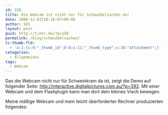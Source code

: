 ```yaml
---
id: 158
title: Die Webcam ist nicht nur für Schmuddelsachen da!
date: 2008-12-01T20:18:07+00:00
author: SES
layout: post
guid: http://tinkr.de/?p=158
permalink: /blog/schmuddelsachen/
tc-thumb-fld:
  - 'a:2:{s:9:"_thumb_id";b:0;s:11:"_thumb_type";s:10:"attachment";}'
categories:
  - Allgemeines
tags:
  - Webcam
---
```

Das die Webcam nicht nur für Schweinkram da ist, zeigt die Demo auf folgender Seite: <http://interactive.digitalpictures.com.au/?p=392>.
Mit einer Webcam und dem Flashplugin kann man dort dein kleines Viech bewegen.

Meine mäßige Webcam und mein leicht überforderter Rechner produzierten folgendes:
